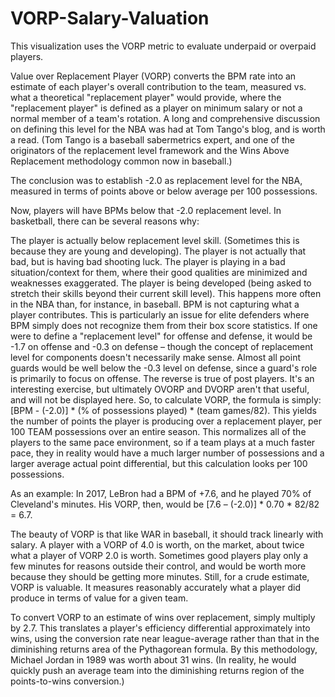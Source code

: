 # VORP-Salary-Valuation
This visualization uses the VORP metric to evaluate underpaid or overpaid players.

Value over Replacement Player (VORP) converts the BPM rate into an estimate of each player's overall contribution to the team, measured vs. what a theoretical "replacement player" would provide, where the "replacement player" is defined as a player on minimum salary or not a normal member of a team's rotation. A long and comprehensive discussion on defining this level for the NBA was had at Tom Tango's blog, and is worth a read. (Tom Tango is a baseball sabermetrics expert, and one of the originators of the replacement level framework and the Wins Above Replacement methodology common now in baseball.)

The conclusion was to establish -2.0 as replacement level for the NBA, measured in terms of points above or below average per 100 possessions.

Now, players will have BPMs below that -2.0 replacement level. In basketball, there can be several reasons why:

The player is actually below replacement level skill. (Sometimes this is because they are young and developing).
The player is not actually that bad, but is having bad shooting luck.
The player is playing in a bad situation/context for them, where their good qualities are minimized and weaknesses exaggerated.
The player is being developed (being asked to stretch their skills beyond their current skill level). This happens more often in the NBA than, for instance, in baseball.
BPM is not capturing what a player contributes. This is particularly an issue for elite defenders where BPM simply does not recognize them from their box score statistics.
If one were to define a "replacement level" for offense and defense, it would be -1.7 on offense and -0.3 on defense – though the concept of replacement level for components doesn't necessarily make sense. Almost all point guards would be well below the -0.3 level on defense, since a guard's role is primarily to focus on offense. The reverse is true of post players. It's an interesting exercise, but ultimately OVORP and DVORP aren't that useful, and will not be displayed here.
So, to calculate VORP, the formula is simply: [BPM - (-2.0)] * (% of possessions played) * (team games/82). This yields the number of points the player is producing over a replacement player, per 100 TEAM possessions over an entire season. This normalizes all of the players to the same pace environment, so if a team plays at a much faster pace, they in reality would have a much larger number of possessions and a larger average actual point differential, but this calculation looks per 100 possessions.

As an example: In 2017, LeBron had a BPM of +7.6, and he played 70% of Cleveland's minutes. His VORP, then, would be [7.6 – (-2.0)] * 0.70 * 82/82 = 6.7.

The beauty of VORP is that like WAR in baseball, it should track linearly with salary. A player with a VORP of 4.0 is worth, on the market, about twice what a player of VORP 2.0 is worth. Sometimes good players play only a few minutes for reasons outside their control, and would be worth more because they should be getting more minutes. Still, for a crude estimate, VORP is valuable. It measures reasonably accurately what a player did produce in terms of value for a given team.

To convert VORP to an estimate of wins over replacement, simply multiply by 2.7. This translates a player's efficiency differential approximately into wins, using the conversion rate near league-average rather than that in the diminishing returns area of the Pythagorean formula. By this methodology, Michael Jordan in 1989 was worth about 31 wins. (In reality, he would quickly push an average team into the diminishing returns region of the points-to-wins conversion.)
